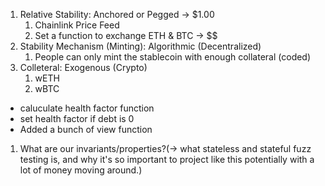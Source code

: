 1. Relative Stability: Anchored or Pegged -> $1.00
   1. Chainlink Price Feed
   2. Set a function to exchange ETH & BTC -> $$
2. Stability Mechanism (Minting): Algorithmic (Decentralized)
   1. People can only mint the stablecoin with enough collateral (coded)
3. Colleteral: Exogenous (Crypto)
   1. wETH
   2. wBTC

- caluculate health factor function
- set health factor if debt is 0
- Added a bunch of view function

1. What are our invariants/properties?(-> what stateless and stateful fuzz testing is, and why it's so important to project like this potentially with a lot of money moving around.)

